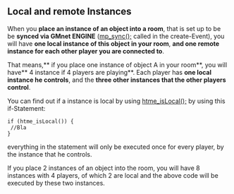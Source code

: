 Local and remote Instances
--------------

When you **place an instance of an object into a room**, that is set up to be be **synced via GMnet ENGINE** ([mp_sync();](functions/sync/mp_sync) called in the create-Event), you will have **one local instance of this object in your room**, **and one remote instance for each other player you are connected to**.

That means,** if you place one instance of object A in your room**, you will have** 4 instance if 4 players are playing**. Each player has **one local instance he controls**, and the **three other instances that the other players control**.

You can find out if a instance is local by using [htme_isLocal();](functions/tools/htme_isLocal) by using this if-Statement:

```gml
if (htme_isLocal()) {
 //Bla
}
```
everything in the statement will only be executed once for every player, by the instance that he controls.

If you place 2 instances of an object into the room, you will have 8 instances with 4 players, of which 2 are local and the above code will be executed by these two instances.